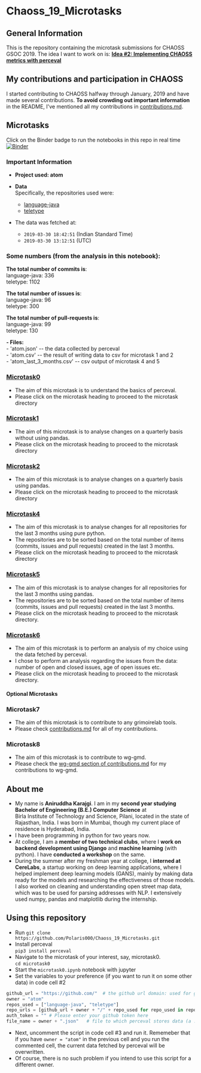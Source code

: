 # Chaoss_19_Microtasks

## General Information
This is the repository containing the microtask submissions for CHAOSS GSOC 2019. The idea I want to work on is:
**[Idea #2: Implementing CHAOSS metrics with perceval](https://github.com/chaoss/wg-gmd/issues/81)**


## My contributions and participation in CHAOSS
I started contributing to CHAOSS halfway through January, 2019 and have made several contributions.  **To avoid crowding out important information** in the README, I've mentioned all my contributions in [contributions.md](./contributions.md).

 
  
## Microtasks
Click on the Binder badge to run the notebooks in this repo in real time  
[![Binder](https://mybinder.org/badge_logo.svg)](https://mybinder.org/v2/gh/Polaris000/Chaoss_19_Microtasks/master) 

### Important Information
- **Project used: atom**

- **Data**  
Specifically, the repositories used were:   
    - [language-java](https://github.com/atom/language-java)  
    - [teletype](https://github.com/atom/teletype)    

- The data was fetched at: 
    - `2019-03-30 18:42:51` (Indian Standard Time)     
    - `2019-03-30 13:12:51` (UTC)  

### Some numbers (from the analysis in this notebook): 
**The total number of commits is**:   
    language-java: 336  
    teletype: 1102  
      
**The total number of issues is**:   
    language-java: 96  
    teletype: 300  
      
**The total number of pull-requests is**:       
    language-java: 99  
    teletype: 130  
  
**- Files:**    
    - 'atom.json' -- the data collected by perceval  
    - 'atom.csv' -- the result of writing data to csv for microtask 1 and 2  
    - 'atom_last_3_months.csv' -- csv output of microtask 4 and 5

### [Microtask0](./microtask0)  
- The aim of this microtask is to understand the basics of perceval.    
- Please click on the microtask heading to proceed to the microtask directory  

### [Microtask1](./microtask1)   
- The aim of this microtask is to analyse changes on a quarterly basis without using pandas.  
- Please click on the microtask heading to proceed to the microtask directory    

### [Microtask2](./microtask2)  
- The aim of this microtask is to analyse changes on a quarterly basis using pandas.  
- Please click on the microtask heading to proceed to the microtask directory  

### [Microtask4](./microtask4)  
- The aim of this microtask is to analyse changes for all repositories for the last 3 months using pure python. 
- The repositories are to be sorted based on the total number of items (commits, issues and pull requests) created in the last 3 months.
- Please click on the microtask heading to proceed to the microtask directory 

### [Microtask5](./microtask5)  
- The aim of this microtask is to analyse changes for all repositories for the last 3 months using pandas. 
- The repositories are to be sorted based on the total number of items (commits, issues and pull requests) created in the last 3 months.
- Please click on the microtask heading to proceed to the microtask directory.   

### [Microtask6](./microtask6)  
- The aim of this microtask is to perform an analysis of my choice using the data fetched by perceval. 
- I chose to perform an analysis regarding the issues from the data: number of open and closed issues, age of open issues etc.
- Please click on the microtask heading to proceed to the microtask directory.   

#### Optional Microtasks
### Microtask7  
- The aim of this microtask is to contribute to any grimoirelab tools.  
- Please check [contributions.md](./contributions.md) for all of my contributions.
  
### Microtask8  
- The aim of this microtask is to contribute to wg-gmd.    
- Please check the [wg-gmd section of contributions.md](./contributions.md#wg-gmd) for my contributions to wg-gmd. 
  
## About me  
- My name is **Aniruddha Karajgi**. I am in my **second year studying Bachelor of Engineering (B.E.) Computer Science** at  
Birla Institute of Technology and Science, Pilani, located in the state of Rajasthan, India. I was born in Mumbai, though my current place of residence is Hyderabad, India. 
- I have been programming in python for two years now. 
- At college, I am a **member of two technical clubs**, where I **work on backend development using Django** and **machine learning** (with python). I have **conducted a workshop** on the same. 
- During the summer after my freshman year at college, I **interned at CereLabs**, a startup working on deep learning applications, where I helped implement deep learning models (GANS), mainly by making data ready for the models and researching the effectiveness of those models. I also worked on cleaning and understanding open street map data, which was to be used for parsing addresses with NLP. I extensively used numpy, pandas and matplotlib during the internship.

## Using this repository
- Run `git clone https://github.com/Polaris000/Chaoss_19_Microtasks.git`  
- Install perceval  
    `pip3 install perceval`
- Navigate to the microtask of your interest, say, microtask0.   
    `cd microtask0`
- Start the `microtask0.ipynb` notebook with jupyter
- Set the variables to your preference (if you want to run it on some other data) in code cell #2

```python
github_url = "https://github.com/"  # the github url domain: used for generating repo_urls     
owner = "atom"   
repos_used = ["language-java", "teletype"]   
repo_urls = [github_url + owner + "/" + repo_used for repo_used in repos_used]    
auth_token = "" # Please enter your github token here   
file_name = owner + ".json"   # file to which perceval stores data (a ../ is   automatically added)  
```

- Next, uncomment the script in code cell #3 and run it. Rememeber that if you have `owner = "atom"` in the previous cell and you run the commented cell, the current data fetched by perceval will be overwritten.
- Of course, there is no such problem if you intend to use this script for a different owner. 